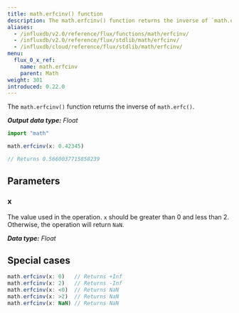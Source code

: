 ```yaml
---
title: math.erfcinv() function
description: The math.erfcinv() function returns the inverse of `math.erfc()`.
aliases:
  - /influxdb/v2.0/reference/flux/functions/math/erfcinv/
  - /influxdb/v2.0/reference/flux/stdlib/math/erfcinv/
  - /influxdb/cloud/reference/flux/stdlib/math/erfcinv/
menu:
  flux_0_x_ref:
    name: math.erfcinv
    parent: Math
weight: 301
introduced: 0.22.0
---
```


The `math.erfcinv()` function returns the inverse of `math.erfc()`.

_**Output data type:** Float_

```js
import "math"

math.erfcinv(x: 0.42345)

// Returns 0.5660037715858239
```

## Parameters

### x
The value used in the operation.
`x` should be greater than 0 and less than 2.
Otherwise, the operation will return `NaN`.

_**Data type:** Float_

## Special cases
```js
math.erfcinv(x: 0)   // Returns +Inf
math.erfcinv(x: 2)   // Returns -Inf
math.erfcinv(x: <0)  // Returns NaN
math.erfcinv(x: >2)  // Returns NaN
math.erfcinv(x: NaN) // Returns NaN
```
